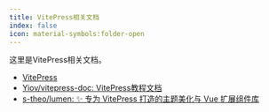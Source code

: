 ```yaml
---
title: VitePress相关文档
index: false
icon: material-symbols:folder-open
---
```


这里是VitePress相关文档。

<!-- more -->

- [VitePress](https://vitepress.dev/zh/)
- [Yiov/vitepress-doc: VitePress教程文档](https://github.com/Yiov/vitepress-doc)
- [s-theo/lumen: ✨ 专为 VitePress 打造的主题美化与 Vue 扩展组件库](https://github.com/s-theo/lumen)

<Catalog />